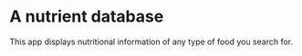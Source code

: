 # A nutrient database

This app displays nutritional information of any type of food you search for.
